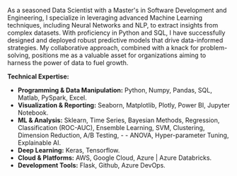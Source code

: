 As a seasoned Data Scientist with a Master's in Software Development and Engineering, I specialize in leveraging advanced Machine
Learning techniques, including Neural Networks and NLP, to extract insights from complex datasets. With proficiency in Python and
SQL, I have successfully designed and deployed robust predictive models that drive data-informed strategies. My collaborative
approach, combined with a knack for problem-solving, positions me as a valuable asset for organizations aiming to harness the power
of data to fuel growth.

**Technical Expertise:**

- **Programming & Data Manipulation:** Python, Numpy, Pandas, SQL, Matlab, PySpark, Excel.
- **Visualization & Reporting:** Seaborn, Matplotlib, Plotly, Power BI, Jupyter Notebook.
- **ML & Analysis:** Sklearn, Time Series, Bayesian Methods, Regression, Classification (ROC-AUC), Ensemble Learning, SVM, Clustering, Dimension Reduction, A/B Testing, - - ANOVA, Hyper-parameter Tuning, Explainable AI.
- **Deep Learning:** Keras, Tensorflow.
- **Cloud & Platforms:** AWS, Google Cloud, Azure | Azure Databricks.
- **Development Tools:** Flask, Github, Azure DevOps.
